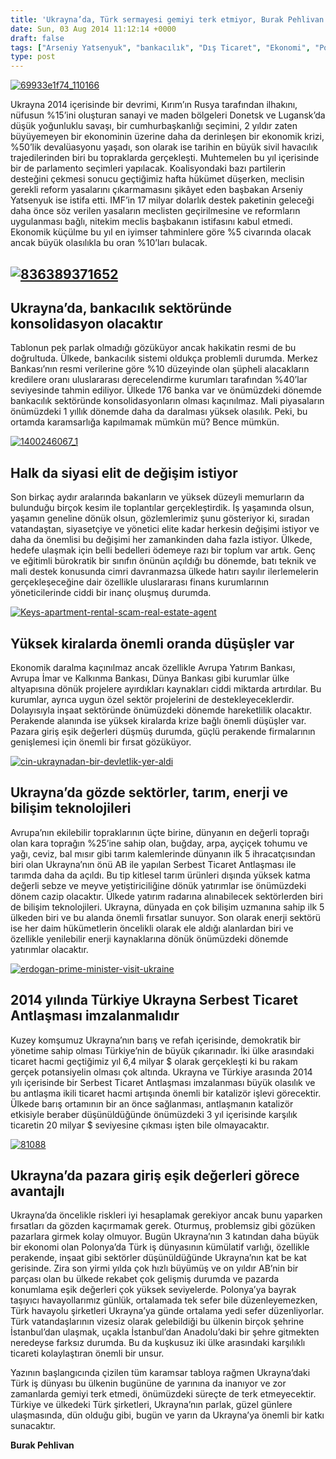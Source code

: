 ```yaml
---
title: 'Ukrayna’da, Türk sermayesi gemiyi terk etmiyor, Burak Pehlivan'
date: Sun, 03 Aug 2014 11:12:14 +0000
draft: false
tags: ["Arseniy Yatsenyuk", "bankacılık", "Dış Ticaret", "Ekonomi", "Politika", "Polonya", "Ukrayna ekonomi", "Ukrayna'da Türk sermayesi", "Ukrayna’da Bankacılık Sektörü", "Ukrayna’da pazara giriş"]
type: post
---
```


[![69933e1f74_110166](http://burakpehlivan.org/wp-content/uploads/2014/08/69933e1f74_110166.jpg)](http://burakpehlivan.org/wp-content/uploads/2014/08/69933e1f74_110166.jpg)

Ukrayna 2014 içerisinde bir devrimi, Kırım’ın Rusya tarafından ilhakını, nüfusun %15’ini oluşturan sanayi ve maden bölgeleri Donetsk ve Lugansk’da düşük yoğunluklu savaşı, bir cumhurbaşkanlığı seçimini, 2 yıldır zaten büyüyemeyen bir ekonominin üzerine daha da derinleşen bir ekonomik krizi, %50’lik devalüasyonu yaşadı, son olarak ise tarihin en büyük sivil havacılık trajedilerinden biri bu topraklarda gerçekleşti. Muhtemelen bu yıl içerisinde bir de parlamento seçimleri yapılacak. Koalisyondaki bazı partilerin desteğini çekmesi sonucu geçtiğimiz hafta hükümet düşerken, meclisin gerekli reform yasalarını çıkarmamasını şikâyet eden başbakan Arseniy Yatsenyuk ise istifa etti. IMF’in 17 milyar dolarlık destek paketinin geleceği daha önce söz verilen yasaların meclisten geçirilmesine ve reformların uygulanması bağlı, nitekim meclis başbakanın istifasını kabul etmedi. Ekonomik küçülme bu yıl en iyimser tahminlere göre %5 civarında olacak ancak büyük olasılıkla bu oran %10’ları bulacak.


[![836389371652](http://burakpehlivan.org/wp-content/uploads/2014/08/836389371652.jpg)](http://burakpehlivan.org/wp-content/uploads/2014/08/836389371652.jpg)
-------------------------------------------------------------------------------------------------------------------------------------------------------------




Ukrayna’da, bankacılık sektöründe konsolidasyon olacaktır
---------------------------------------------------------


Tablonun pek parlak olmadığı gözüküyor ancak hakikatin resmi de bu doğrultuda. Ülkede, bankacılık sistemi oldukça problemli durumda. Merkez Bankası’nın resmi verilerine göre %10 düzeyinde olan şüpheli alacakların kredilere oranı uluslararası derecelendirme kurumları tarafından %40’lar seviyesinde tahmin ediliyor. Ülkede 176 banka var ve önümüzdeki dönemde bankacılık sektöründe konsolidasyonların olması kaçınılmaz. Mali piyasaların önümüzdeki 1 yıllık dönemde daha da daralması yüksek olasılık. Peki, bu ortamda karamsarlığa kapılmamak mümkün mü? Bence mümkün.

[![1400246067_1](http://burakpehlivan.org/wp-content/uploads/2014/08/1400246067_1.jpg)](http://burakpehlivan.org/wp-content/uploads/2014/08/1400246067_1.jpg)


Halk da siyasi elit de değişim istiyor
--------------------------------------


Son birkaç aydır aralarında bakanların ve yüksek düzeyli memurların da bulunduğu birçok kesim ile toplantılar gerçekleştirdik. İş yaşamında olsun, yaşamın geneline dönük olsun, gözlemlerimiz şunu gösteriyor ki, sıradan vatandaştan, siyasetçiye ve yönetici elite kadar herkesin değişimi istiyor ve daha da önemlisi bu değişimi her zamankinden daha fazla istiyor. Ülkede, hedefe ulaşmak için belli bedelleri ödemeye razı bir toplum var artık. Genç ve eğitimli bürokratik bir sınıfın önünün açıldığı bu dönemde, batı teknik ve mali destek konusunda cimri davranmazsa ülkede hatırı sayılır ilerlemelerin gerçekleşeceğine dair özellikle uluslararası finans kurumlarının yöneticilerinde ciddi bir inanç oluşmuş durumda.

[![Keys-apartment-rental-scam-real-estate-agent](http://burakpehlivan.org/wp-content/uploads/2014/08/Keys-apartment-rental-scam-real-estate-agent.jpg)](http://burakpehlivan.org/wp-content/uploads/2014/08/Keys-apartment-rental-scam-real-estate-agent.jpg)


Yüksek kiralarda önemli oranda düşüşler var
-------------------------------------------


Ekonomik daralma kaçınılmaz ancak özellikle Avrupa Yatırım Bankası, Avrupa İmar ve Kalkınma Bankası, Dünya Bankası gibi kurumlar ülke altyapısına dönük projelere ayırdıkları kaynakları ciddi miktarda artırdılar. Bu kurumlar, ayrıca uygun özel sektör projelerini de destekleyeceklerdir. Dolayısıyla inşaat sektöründe önümüzdeki dönemde hareketlilik olacaktır. Perakende alanında ise yüksek kiralarda krize bağlı önemli düşüşler var. Pazara giriş eşik değerleri düşmüş durumda, güçlü perakende firmalarının genişlemesi için önemli bir fırsat gözüküyor.

[![cin-ukraynadan-bir-devletlik-yer-aldi](http://burakpehlivan.org/wp-content/uploads/2014/08/cin-ukraynadan-bir-devletlik-yer-aldi.jpg)](http://burakpehlivan.org/wp-content/uploads/2014/08/cin-ukraynadan-bir-devletlik-yer-aldi.jpg)


Ukrayna’da gözde sektörler, tarım, enerji ve bilişim teknolojileri
------------------------------------------------------------------


Avrupa’nın ekilebilir topraklarının üçte birine, dünyanın en değerli toprağı olan kara toprağın %25’ine sahip olan, buğday, arpa, ayçiçek tohumu ve yağı, ceviz, bal mısır gibi tarım kalemlerinde dünyanın ilk 5 ihracatçısından biri olan Ukrayna’nın önü AB ile yapılan Serbest Ticaret Antlaşması ile tarımda daha da açıldı. Bu tip kitlesel tarım ürünleri dışında yüksek katma değerli sebze ve meyve yetiştiriciliğine dönük yatırımlar ise önümüzdeki dönem cazip olacaktır. Ülkede yatırım radarına alınabilecek sektörlerden biri de bilişim teknolojileri. Ukrayna, dünyada en çok bilişim uzmanına sahip ilk 5 ülkeden biri ve bu alanda önemli fırsatlar sunuyor. Son olarak enerji sektörü ise her daim hükümetlerin öncelikli olarak ele aldığı alanlardan biri ve özellikle yenilebilir enerji kaynaklarına dönük önümüzdeki dönemde yatırımlar olacaktır.

[![erdogan-prime-minister-visit-ukraine](http://burakpehlivan.org/wp-content/uploads/2014/08/erdogan-prime-minister-visit-ukraine.jpg)](http://burakpehlivan.org/wp-content/uploads/2014/08/erdogan-prime-minister-visit-ukraine.jpg)


2014 yılında Türkiye Ukrayna Serbest Ticaret Antlaşması imzalanmalıdır
----------------------------------------------------------------------


Kuzey komşumuz Ukrayna’nın barış ve refah içerisinde, demokratik bir yönetime sahip olması Türkiye’nin de büyük çıkarınadır. İki ülke arasındaki ticaret hacmi geçtiğimiz yıl 6,4 milyar $ olarak gerçekleşti ki bu rakam gerçek potansiyelin olması çok altında. Ukrayna ve Türkiye arasında 2014 yılı içerisinde bir Serbest Ticaret Antlaşması imzalanması büyük olasılık ve bu antlaşma ikili ticaret hacmi artışında önemli bir katalizör işlevi görecektir. Ülkede barış ortamının bir an önce sağlanması, antlaşmanın katalizör etkisiyle beraber düşünüldüğünde önümüzdeki 3 yıl içerisinde karşılık ticaretin 20 milyar $ seviyesine çıkması işten bile olmayacaktır.

[![81088](http://burakpehlivan.org/wp-content/uploads/2014/08/81088.jpg)](http://burakpehlivan.org/wp-content/uploads/2014/08/81088.jpg)


Ukrayna’da pazara giriş eşik değerleri görece avantajlı
-------------------------------------------------------


Ukrayna’da öncelikle riskleri iyi hesaplamak gerekiyor ancak bunu yaparken fırsatları da gözden kaçırmamak gerek. Oturmuş, problemsiz gibi gözüken pazarlara girmek kolay olmuyor. Bugün Ukrayna’nın 3 katından daha büyük bir ekonomi olan Polonya’da Türk iş dünyasının kümülatif varlığı, özellikle perakende, inşaat gibi sektörler düşünüldüğünde Ukrayna’nın kat be kat gerisinde. Zira son yirmi yılda çok hızlı büyümüş ve on yıldır AB’nin bir parçası olan bu ülkede rekabet çok gelişmiş durumda ve pazarda konumlama eşik değerleri çok yüksek seviyelerde. Polonya’ya bayrak taşıyıcı havayollarımız günlük, ortalamada tek sefer bile düzenleyemezken, Türk havayolu şirketleri Ukrayna’ya günde ortalama yedi sefer düzenliyorlar. Türk vatandaşlarının vizesiz olarak gelebildiği bu ülkenin birçok şehrine İstanbul’dan ulaşmak, uçakla İstanbul’dan Anadolu’daki bir şehre gitmekten neredeyse farksız durumda. Bu da kuşkusuz iki ülke arasındaki karşılıklı ticareti kolaylaştıran önemli bir unsur.

Yazının başlangıcında çizilen tüm karamsar tabloya rağmen Ukrayna’daki Türk iş dünyası bu ülkenin bugününe de yarınına da inanıyor ve zor zamanlarda gemiyi terk etmedi, önümüzdeki süreçte de terk etmeyecektir. Türkiye ve ülkedeki Türk şirketleri, Ukrayna’nın parlak, güzel günlere ulaşmasında, dün olduğu gibi, bugün ve yarın da Ukrayna’ya önemli bir katkı sunacaktır.

**Burak Pehlivan**